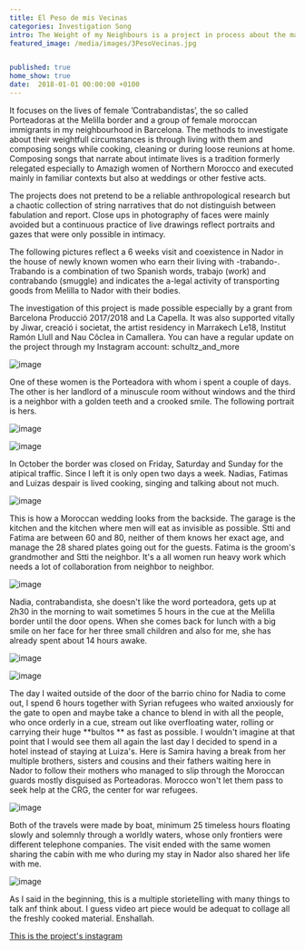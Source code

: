 ```yaml
---
title: El Peso de mis Vecinas
categories: Investigation Song
intro: The Weight of my Neighbours is a project in process about the marginality and migration of my neighbours. 
featured_image: /media/images/3PesoVecinas.jpg


published: true
home_show: true
date:  2018-01-01 00:00:00 +0100
---
```


It focuses on the lives of female ’Contrabandistas’, the so called Porteadoras at the Melilla border and a group of female moroccan immigrants in my neighbourhood in Barcelona.
The methods to investigate about their weightfull circumstances is through living with them and composing songs while cooking, cleaning or during loose reunions at home.
Composing songs that narrate about intimate lives is a tradition formerly relegated especially to Amazigh women of Northern Morocco and executed mainly in familiar contexts but also at weddings or other festive acts.

The projects does not pretend to be a reliable anthropological research but a chaotic collection of string narratives that do not distinguish between fabulation and report.
Close ups in photography of faces were mainly avoided but a continuous practice of live drawings reflect portraits and gazes that were only possible in intimacy.

The following pictures reflect a 6 weeks visit and coexistence in Nador in the house of newly known women who earn their living with -trabando-. Trabando is a combination of two Spanish words, trabajo (work) and contrabando (smuggle) and indicates the a-legal activity of transporting goods from Melilla to Nador with their bodies.

The investigation of this project is made possible especially by a grant from Barcelona Producció 2017/2018 and La Capella. It was also supported vitally by Jiwar, creació i societat, the artist residency in Marrakech Le18, Institut Ramón Llull and Nau Côclea in Camallera.
You can have a regular update on the project through my Instagram account: schultz_and_more

![image](/media/images/4PesoVecinas.png)

One of these women is the Porteadora with whom i spent a couple of days. The other is her landlord of a minuscule room without windows and the third is a neighbor with a golden teeth and a crooked smile. The following portrait is hers.

![image](/media/images/1PesoVecinas.jpg) 


![image](/media/images/7PesoVecinas.jpg)

In October the border was closed on Friday, Saturday and Sunday for the atipical traffic. Since I left it is only open two days a week. Nadias, Fatimas and Luizas despair is lived cooking, singing and talking about not much.

![image](/media/images/2PesoVecinas.jpg)

This is how a Moroccan wedding looks from the backside. The garage is the kitchen and the kitchen where men will eat as invisible as possible. Stti and Fatima are between 60 and 80, neither of them knows her exact age, and manage the 28 shared plates going out for the guests. Fatima is the groom's grandmother and Stti the neighbor. It's a all women run heavy work which needs a lot of collaboration from neighbor to neighbor. 

![image](/media/images/6PesoVecinas.jpg)

Nadia, contrabandista, she doesn't like the word porteadora, gets up at 2h30 in the morning to wait sometimes 5 hours in the cue at the Melilla border until the door opens. When she comes back for lunch with a big smile on her face for her three small children and also for me, she has already spent about 14 hours awake.

![image](/media/images/5PesoVecinas.jpg) 

![image](/media/images/10PesoVecinas.jpg)
 
The day I waited outside of the door of the barrio chino for Nadia to come out, I spend 6 hours together with Syrian refugees who waited anxiously for the gate to open and maybe take a chance to blend in with all the people, who once orderly in a cue, stream out like overfloating water, rolling or carrying their huge **bultos ** as fast as possible. I wouldn't imagine at that point that I would see them all again the last day I decided to spend in a hotel instead of staying at Luiza's. Here is Samira having a break from her multiple brothers, sisters and cousins and their fathers waiting here in Nador to follow their mothers who managed to slip through the Moroccan guards mostly disguised as Porteadoras. Morocco won't let them pass to seek help at the CRG, the center for war refugees.

![image](/media/images/11PesoVecinas.jpg)

Both of the travels were made by boat, minimum 25 timeless hours floating slowly and solemnly through a worldly waters, whose only frontiers were different telephone companies. The visit ended with the same women sharing the cabin with me who during my stay in Nador also shared her life with me.

![image](/media/images/12PesoVecinas.jpg)

As I said in the beginning, this is a multiple storietelling with many things to talk anf think about. I guess video art piece would be adequat to collage all the freshly cooked material. Enshallah.


[This is the project's instagram ](https://www.instagram.com/schultz_and_more/)   